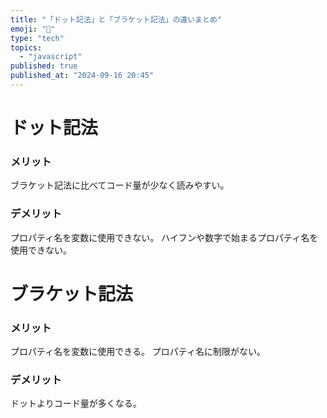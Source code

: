 ```yaml
---
title: "「ドット記法」と「ブラケット記法」の違いまとめ"
emoji: "🐤"
type: "tech"
topics:
  - "javascript"
published: true
published_at: "2024-09-16 20:45"
---
```


# ドット記法
### メリット
ブラケット記法に比べてコード量が少なく読みやすい。

### デメリット
プロパティ名を変数に使用できない。
ハイフンや数字で始まるプロパティ名を使用できない。


# ブラケット記法
### メリット
プロパティ名を変数に使用できる。
プロパティ名に制限がない。

### デメリット
ドットよりコード量が多くなる。